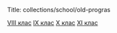 Title: collections/school/old-progras

[VIII клас](/collections/school/viii-class-old)
[IX клас](/collections/school/ix-class-old)
[X клас](/collections/school/x-class-old)
[XI клас](/collections/school/xi-class-old)
